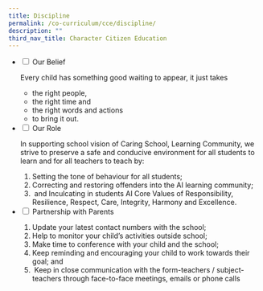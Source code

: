 ```yaml
---
title: Discipline
permalink: /co-curriculum/cce/discipline/
description: ""
third_nav_title: Character Citizen Education
---
```




<ul class="jekyllcodex_accordion">
<li><input id="accordion1" type="checkbox" /> <label for="accordion1">Our Belief</label>
<div>
<p>Every child has something good waiting to appear, it just takes</p>
<div>
<ul>
<li>
the right people,
</li>
<li>
the right time and
</li>
<li>
the right words and actions
</li>
<li>
to bring it out.
 </li>
</ul>
</div>
</li>
<li><input id="accordion2" type="checkbox" /> <label for="accordion2">Our Role</label>
<div>
<p>In supporting school vision of Caring School, Learning Community, we strive to preserve a safe and conducive environment for all students to learn and for all teachers to teach by:</p>
<ol>
<li>Setting the tone of behaviour for all students;</li>
<li>Correcting and restoring offenders into the AI learning community;</li>
<li>&nbsp;and&nbsp;Inculcating in students AI Core Values of Responsibility, Resilience, Respect, Care, Integrity, Harmony and Excellence.</li>
</ol>
</div>
</li>
<li><input id="accordion3" type="checkbox" /> <label for="accordion3">Partnership with Parents</label>
<div>
<ol>
<li>Update your latest contact numbers with the school;</li>
<li>Help to monitor your child&rsquo;s activities outside school;</li>
<li>Make time to conference with your child and the school;</li>
<li>Keep reminding and encouraging your child to work towards their goal; and</li>
<li>&nbsp;Keep in close communication with the form-teachers / subject-teachers through face-to-face meetings, emails or phone calls</li>
</ol>
</div>
</li>
</ul>